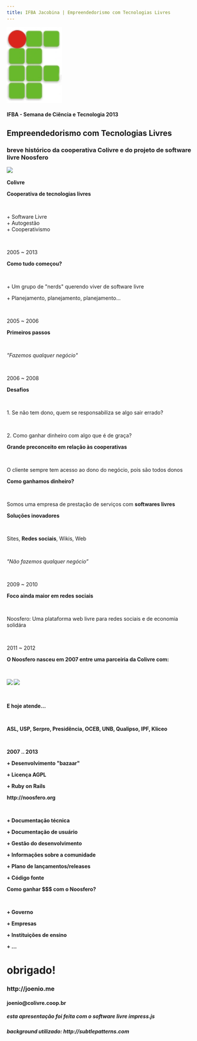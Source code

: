 ```yaml
---
title: IFBA Jacobina | Empreendedorismo com Tecnologias Livres
---
```


<div id="inicio" class="step" data-x="-1500" data-y="-1500" data-scale="20">
   <img src="files/logo-IFBA.png" width="150px" />
   <h4>IFBA - Semana de Ciência e Tecnologia 2013</h4>
   <h2>Empreendedorismo com Tecnologias Livres</h2>
   <h3>breve histórico da cooperativa Colivre e do projeto de software livre Noosfero</h3>
</div>

<div id="colivre" class="step" data-x="-12000" data-y="0" data-rotate="-90">
   <img src="images/colivre-logo.png" />
   <p><strong>Colivre</strong></p>
   <p><strong>Cooperativa de tecnologias livres</strong></p>
   <p>&nbsp;</p>
   <p>+ Software Livre<br/>+ Autogestão<br/>+ Cooperativismo</p>
   <p>&nbsp;</p>
   <p>2005 ~ 2013</p>
</div>

<div class="step" data-x="-12000" data-y="-950" data-rotate="-90">
  <p><strong>Como tudo começou?</strong></p>
  <p>&nbsp;</p>
  <p>+ Um grupo de "nerds" querendo viver de software livre</p>
  <p>+ Planejamento, planejamento, planejamento...</p>
  <p>&nbsp;</p>
  <p>2005 ~ 2006</p>
</div>

<div class="step" data-x="-12000" data-y="-1900" data-rotate="-90">
  <p><strong>Primeiros passos</strong></p>
  <p>&nbsp;</p>
  <p><em>"Fazemos qualquer negócio"</em></p>
  <p>&nbsp;</p>
  <p>2006 ~ 2008</p>
</div>

<div class="step" data-x="-12000" data-y="-2850" data-rotate="-90">
  <p><strong>Desafios</strong></p>
  <p>&nbsp;</p>
  <p>1. Se não tem dono, quem se responsabiliza se algo sair errado?</p>
  <p>&nbsp;</p>
  <p>2. Como ganhar dinheiro com algo que é de graça?</p>
</div>

<div class="step" data-x="-12950" data-y="-2800" data-rotate="-180">
  <p><strong>Grande preconceito em relação às cooperativas</strong></p>
  <p>&nbsp;</p>
  <p>O cliente sempre tem acesso ao dono do negócio, pois são todos donos</p>
</div>

<div class="step" data-x="-12950" data-y="-1800" data-rotate="-270">
  <p><strong>Como ganhamos dinheiro?</strong></p>
  <p>&nbsp;</p>
  <p>Somos uma empresa de prestação de serviços com <strong>softwares livres</strong></p>
</div>

<div class="step" data-x="-12950" data-y="-900" data-rotate="-270">
  <p><strong>Soluções inovadores</strong></p>
  <p>&nbsp;</p>
  <p>Sites, <strong>Redes sociais</strong>, Wikis, Web</p>
  <p>&nbsp;</p>
  <p><em>"Não fazemos qualquer negócio”</em></p>
  <p>&nbsp;</p>
  <p>2009 ~ 2010</p>
</div>

<div class="step" data-x="-12950" data-y="0" data-rotate="-270">
  <p><strong>Foco ainda maior em redes sociais</strong></p>
  <p>&nbsp;</p>
  <p>Noosfero: Uma plataforma web livre para redes sociais e de economia solidára</p>
  <p>&nbsp;</p>
  <p>2011 ~ 2012</p>
</div>

<div class="step" data-x="-1000" data-y="-15000" data-scale="40">
  <p><strong>O Noosfero nasceu em 2007 entre uma parceiria da Colivre com:</p>
  <p>&nbsp;</p>
  <p><img src="images/fbes.jpg" />  <img src="images/yorg.png" /></p>
  <p>&nbsp;</p>
</div>

<div class="step" data-x="30000" data-y="-40000" data-scale="40">
  <p><strong>E hoje atende...</strong></p>
  <p>&nbsp;</p>
  <p>ASL, USP, Serpro, Presidência, OCEB, UNB, Qualipso, IPF, Kliceo</p>
  <p>&nbsp;</p>
  <p>2007 .. 2013</p>
</div>

<div class="step" data-x="50000" data-y="-60000" data-scale="40">
   <p>+ Desenvolvimento "bazaar"</p>
   <p>+ Licença AGPL</p>
   <p>+ Ruby on Rails</p>
</div>

<div class="step" data-x="70000" data-y="-80000" data-scale="40">
  <p>http://noosfero.org</p>
  <p>&nbsp;</p>
  <p>+ Documentação técnica</p>
  <p>+ Documentação de usuário</p>
  <p>+ Gestão do desenvolvimento</p>
  <p>+ Informações sobre a comunidade</p>
  <p>+ Plano de lançamentos/releases</p>
  <p>+ Código fonte</p>
</div>

<div class="step" data-x="90000" data-y="-40000" data-scale="40">
  <p>Como ganhar $$$ com o Noosfero?</p>
  <p>&nbsp;</p>
  <p>+ Governo</p>
  <p>+ Empresas</p>
  <p>+ Instituições de ensino</p>
  <p>+ ...</p>
</div>

<div id="fim" class="step" data-x="-500" data-y="6000" data-scale="10">
   <div class="centralizado">
   <h1>obrigado!</h1>
   <h3>http://joenio.me</h3>
   <h4>joenio@colivre.coop.br</h4>
   <h5>esta apresentação foi feita com o software livre impress.js</h5>
   <h5>background utilizado: http://subtlepatterns.com</h5>
   </div>
</div>
